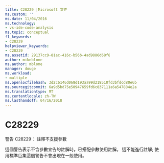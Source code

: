 ```yaml
---
title: C28229 |Microsoft 文件
ms.custom: ''
ms.date: 11/04/2016
ms.technology:
- vs-ide-code-analysis
ms.topic: conceptual
f1_keywords:
- C28229
helpviewer_keywords:
- C28229
ms.assetid: 29137cc9-81ac-416c-b56b-4ad9886d68f8
author: mikeblome
ms.author: mblome
manager: douge
ms.workload:
- multiple
ms.openlocfilehash: 3d2c6146d068d193aa99d218510fd3bfdcd80e6b
ms.sourcegitcommit: 6a9d5bd75e50947659fd6c837111a6a547884e2a
ms.translationtype: MT
ms.contentlocale: zh-TW
ms.lasthandoff: 04/16/2018
---
```

# <a name="c28229"></a>C28229
警告 C28229： 註釋不支援參數  
  
 這個警告表示不含參數宣告的註解時，已搭配參數使用註解。 這不能進行註解; 使用標準巨集這個警告不會出現在一般使用。